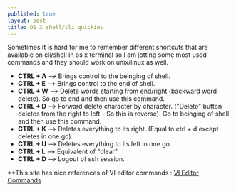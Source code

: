 ```yaml
---
published: true
layout: post
title: OS X shell/cli quickies
---
```

Sometimes It is hard for me to remember different shortcuts that are available on cli/shell in os x terminal so I am jotting some most used commands and they should work on unix/linux as well.

- **CTRL + A** --> Brings control to the beinging of shell.
- **CTRL + E** --> Brings control to the end of shell.
- **CTRL + W** --> Delete words starting from end/right (backward word delete). So go to end and then use this 						 command.
- **CTRL + D** --> Forward delete character by character. ("Delete" button deletes from the right to left - So this is				reverse). Go to beinging of shell and then use this command.
- **CTRL + K** --> Deletes everything to its right. (Equal to ctrl + d except deletes in one go).
- **CTRL + U** --> Deletes everything to its left in one go.
- **CTRL + L** --> Equivalent of "clear".
- **CTRL + D** --> Logout of ssh session.


**This site has nice references of VI editor commands : [VI Editor Commands](http://www.tutorialspoint.com/unix/unix-vi-editor.htm)

